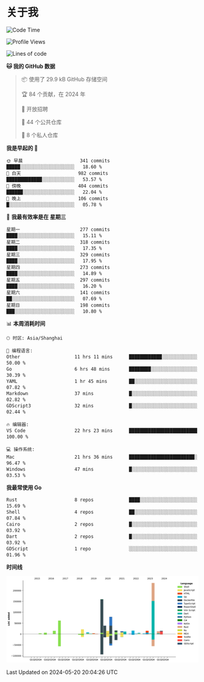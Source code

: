 # 关于我

<!--START_SECTION:waka-->
![Code Time](http://img.shields.io/badge/Code%20Time-2%2C729%20hrs%2028%20mins-blue)

![Profile Views](http://img.shields.io/badge/%E4%B8%AA%E4%BA%BA%E8%B5%84%E6%96%99%E8%A7%82%E7%9C%8B%E6%AC%A1%E6%95%B0-0-blue)

![Lines of code](https://img.shields.io/badge/%E4%BB%8E%E3%80%8CHello%20World%E3%80%8D%E8%B5%B7%E6%88%91%E5%B7%B2%E7%BB%8F%E5%86%99%E4%BA%86-746.0%20thousand%20%E8%A1%8C%E4%BB%A3%E7%A0%81-blue)

**🐱 我的 GitHub 数据** 

> 📦  使用了 29.9 kB GitHub 存储空间 
 > 
> 🏆 84 个贡献，在 2024 年
 > 
> 💼 开放招聘
 > 
> 📜 44 个公共仓库 
 > 
> 🔑 8 个私人仓库 
 > 
**我是早起的 🐤** 

```text
🌞 早晨                     341 commits         █████░░░░░░░░░░░░░░░░░░░░   18.60 % 
🌆 白天                     982 commits         █████████████░░░░░░░░░░░░   53.57 % 
🌃 傍晚                     404 commits         ██████░░░░░░░░░░░░░░░░░░░   22.04 % 
🌙 晚上                     106 commits         █░░░░░░░░░░░░░░░░░░░░░░░░   05.78 % 
```
📅 **我最有效率是在 星期三** 

```text
星期一                      277 commits         ████░░░░░░░░░░░░░░░░░░░░░   15.11 % 
星期二                      318 commits         ████░░░░░░░░░░░░░░░░░░░░░   17.35 % 
星期三                      329 commits         ████░░░░░░░░░░░░░░░░░░░░░   17.95 % 
星期四                      273 commits         ████░░░░░░░░░░░░░░░░░░░░░   14.89 % 
星期五                      297 commits         ████░░░░░░░░░░░░░░░░░░░░░   16.20 % 
星期六                      141 commits         ██░░░░░░░░░░░░░░░░░░░░░░░   07.69 % 
星期日                      198 commits         ███░░░░░░░░░░░░░░░░░░░░░░   10.80 % 
```


📊 **本周消耗时间** 

```text
🕑︎ 时区: Asia/Shanghai

💬 编程语言: 
Other                    11 hrs 11 mins      ████████████░░░░░░░░░░░░░   50.00 % 
Go                       6 hrs 48 mins       ████████░░░░░░░░░░░░░░░░░   30.39 % 
YAML                     1 hr 45 mins        ██░░░░░░░░░░░░░░░░░░░░░░░   07.82 % 
Markdown                 37 mins             █░░░░░░░░░░░░░░░░░░░░░░░░   02.82 % 
GDScript3                32 mins             █░░░░░░░░░░░░░░░░░░░░░░░░   02.44 % 

🔥 编辑器: 
VS Code                  22 hrs 23 mins      █████████████████████████   100.00 % 

💻 操作系统: 
Mac                      21 hrs 36 mins      ████████████████████████░   96.47 % 
Windows                  47 mins             █░░░░░░░░░░░░░░░░░░░░░░░░   03.53 % 
```

**我最常使用 Go** 

```text
Rust                     8 repos             ████░░░░░░░░░░░░░░░░░░░░░   15.69 % 
Shell                    4 repos             ██░░░░░░░░░░░░░░░░░░░░░░░   07.84 % 
Cairo                    2 repos             █░░░░░░░░░░░░░░░░░░░░░░░░   03.92 % 
Dart                     2 repos             █░░░░░░░░░░░░░░░░░░░░░░░░   03.92 % 
GDScript                 1 repo              ░░░░░░░░░░░░░░░░░░░░░░░░░   01.96 % 
```



**时间线**

![Lines of Code chart](https://raw.githubusercontent.com/catusax/catusax/master/assets/bar_graph.png)


 Last Updated on 2024-05-20 20:04:26 UTC
<!--END_SECTION:waka-->
